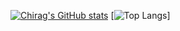 [![Chirag's GitHub stats](https://github-readme-stats.vercel.app/api?username=PRONGS-CHIRAG&theme=highcontrast&include_all_commits=true)](https://github.com/anuraghazra/github-readme-stats)
[![Top Langs](https://github-readme-stats.vercel.app/api/top-langs/?username=PRONGS-CHIRAG&langs_count=8&theme=onedark)]
